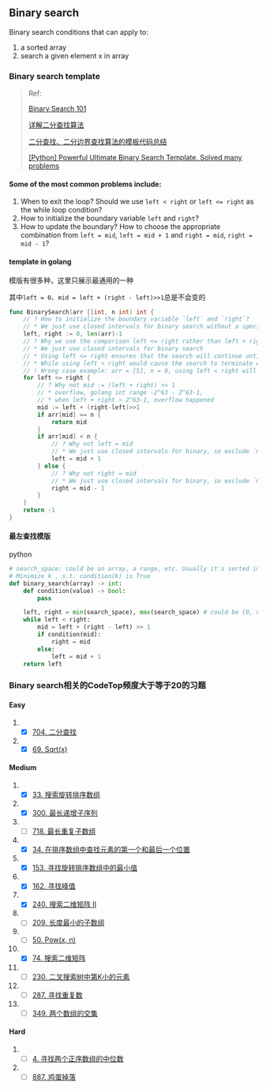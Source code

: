 ## Binary search

Binary search conditions that can apply to:
1. a sorted array
2. search a given element x in array

### Binary search template

> Ref: 
>
> [Binary Search 101](https://leetcode.com/problems/binary-search/discuss/423162/Binary-Search-101)
> 
> [详解二分查找算法](https://www.cnblogs.com/kyoner/p/11080078.html)
>
> [二分查找、二分边界查找算法的模板代码总结](https://segmentfault.com/a/1190000016825704)
>
> [[Python] Powerful Ultimate Binary Search Template. Solved many problems](https://leetcode.com/discuss/general-discussion/786126/python-powerful-ultimate-binary-search-template-solved-many-problems)

#### Some of the most common problems include:

1. When to exit the loop? Should we use `left < right` or `left <= right` as the while loop condition?
2. How to initialize the boundary variable `left` and `right`?
3. How to update the boundary? How to choose the appropriate combination from `left = mid`, `left = mid + 1` and `right = mid`, `right = mid - 1`?

#### template in golang

模版有很多种，这里只展示最通用的一种

其中`left = 0`、`mid = left + (right - left)>>1`总是不会变的



```go
func BinarySearch(arr []int, n int) int {
	// ? How to initialize the boundary variable `left` and `right`?
	// * We just use closed intervals for binary search without a specific reason.
	left, right := 0, len(arr)-1
	// ? Why we use the comparison left <= right rather than left < right?
	// * We just use closed intervals for binary search
	// * Using left <= right ensures that the search will continue until every element in the search space has been considered
	// * While using left < right would cause the search to terminate early if there are an even number of elements in the search space.
	// ! Wrong case example: arr = [5], n = 0, using left < right will result in -1
	for left <= right {
		// ? Why not mid := (left + right) >> 1
		// * overflow, golang int range -2^63 - 2^63-1,
		// * when left + right > 2^63-1, overflow happened
		mid := left + (right-left)>>1
		if arr[mid] == n {
			return mid
		}
		if arr[mid] < n {
			// ? Why not left = mid
			// * We just use closed intervals for binary, so exclude `mid`
			left = mid + 1
		} else {
			// ? Why not right = mid
			// * We just use closed intervals for binary, so exclude `mid`
			right = mid - 1
		}
	}
	return -1
}
```





#### 最左查找模版

python

```python
# search_space: could be an array, a range, etc. Usually it's sorted in ascending order.
# Minimize k , s.t. condition(k) is True
def binary_search(array) -> int:
    def condition(value) -> bool:
        pass

    left, right = min(search_space), max(search_space) # could be [0, n], [1, n] etc. Depends on problem
    while left < right:
        mid = left + (right - left) >> 1
        if condition(mid):
            right = mid
        else:
            left = mid + 1
    return left
```



### Binary search相关的CodeTop频度大于等于20的习题

#### Easy

1. - [x] [704. 二分查找](https://leetcode.cn/problems/binary-search/)
2. - [x] [69. Sqrt(x)](https://leetcode.cn/problems/sqrtx/)

#### Medium

1. - [x] [33. 搜索旋转排序数组](https://leetcode.cn/problems/search-in-rotated-sorted-array/)

2. - [x] [300. 最长递增子序列](https://leetcode.cn/problems/longest-increasing-subsequence/)

3. - [ ] [718. 最长重复子数组](https://leetcode.cn/problems/maximum-length-of-repeated-subarray/)

4. - [x] [34. 在排序数组中查找元素的第一个和最后一个位置](https://leetcode.cn/problems/find-first-and-last-position-of-element-in-sorted-array/)

5. - [x] [153. 寻找旋转排序数组中的最小值](https://leetcode.cn/problems/find-minimum-in-rotated-sorted-array/)

6. - [x] [162. 寻找峰值](https://leetcode.cn/problems/find-peak-element/)

7. - [x] [240. 搜索二维矩阵 II](https://leetcode.cn/problems/search-a-2d-matrix-ii/)

8. - [ ] [209. 长度最小的子数组](https://leetcode.cn/problems/minimum-size-subarray-sum/)

9. - [ ] [50. Pow(x, n)](https://leetcode.cn/problems/powx-n/)

10. - [x] [74. 搜索二维矩阵](https://leetcode.cn/problems/search-a-2d-matrix/)

11. - [ ] [230. 二叉搜索树中第K小的元素](https://leetcode.cn/problems/kth-smallest-element-in-a-bst/)

12. - [ ] [287. 寻找重复数](https://leetcode.cn/problems/find-the-duplicate-number/)

13. - [ ] [349. 两个数组的交集](https://leetcode.cn/problems/intersection-of-two-arrays/)

#### Hard

1. - [ ] [4. 寻找两个正序数组的中位数](https://leetcode.cn/problems/median-of-two-sorted-arrays/)

2. - [ ] [887. 鸡蛋掉落](https://leetcode.cn/problems/super-egg-drop/)